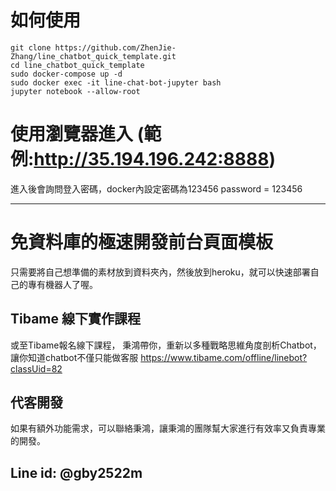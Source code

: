 # 如何使用
```
git clone https://github.com/ZhenJie-Zhang/line_chatbot_quick_template.git
cd line_chatbot_quick_template
sudo docker-compose up -d
sudo docker exec -it line-chat-bot-jupyter bash
jupyter notebook --allow-root
```
# 使用瀏覽器進入 (範例:http://35.194.196.242:8888)
進入後會詢問登入密碼，docker內設定密碼為123456
password = 123456

---
# 免資料庫的極速開發前台頁面模板
只需要將自己想準備的素材放到資料夾內，然後放到heroku，就可以快速部署自己的專有機器人了喔。

## Tibame 線下實作課程
或至Tibame報名線下課程，
秉鴻帶你，重新以多種戰略思維角度剖析Chatbot，讓你知道chatbot不僅只能做客服
https://www.tibame.com/offline/linebot?classUid=82

## 代客開發 
如果有額外功能需求，可以聯絡秉鴻，讓秉鴻的團隊幫大家進行有效率又負責專業的開發。

## Line id: @gby2522m
